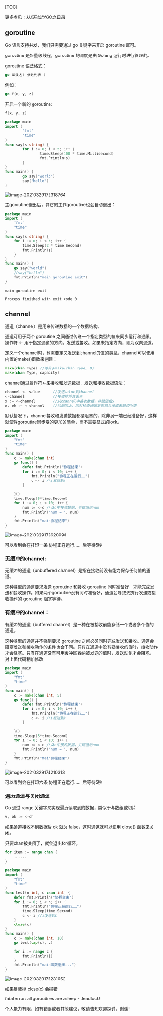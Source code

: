 [TOC]

更多参见：[从0开始学GO之目录](https://blog.csdn.net/leacock1991/article/details/112853343)

## goroutine

Go 语言支持并发，我们只需要通过 go 关键字来开启 goroutine 即可。

goroutine 是轻量级线程，goroutine 的调度是由 Golang 运行时进行管理的。

goroutine 语法格式：

```go
go 函数名( 参数列表 )
```

例如：

```go
go f(x, y, z)
```

开启一个新的 goroutine:

```go
f(x, y, z)
```

```go
package main
import (
        "fmt"
        "time"
)
func say(s string) {
        for i := 0; i < 5; i++ {
                time.Sleep(100 * time.Millisecond)
                fmt.Println(s)
        }
}
func main() {
        go say("world")
        say("hello")
}
```

![image-20210329172318764](Pictures\从0开始学GO之并发编程\A_从0开始学GO之并发编程.png)

主goroutine退出后，其它的工作goroutine也会自动退出：

```go
package main
import (
	"fmt"
	"time"
)
func say(s string) {
	for i := 0; i < 5; i++ {
		time.Sleep(2 * time.Second)
		fmt.Println(s)
	}
}
func main() {
	go say("world")
	//say("hello")
	fmt.Println("main goroutine exit")
}
```

```
main goroutine exit

Process finished with exit code 0
```



## channel

通道（channel）是用来传递数据的一个数据结构。

通道可用于两个 goroutine 之间通过传递一个指定类型的值来同步运行和通讯。操作符 <- 用于指定通道的方向，发送或接收。如果未指定方向，则为双向通道。

定义一个channel时，也需要定义发送到channel的值的类型。channel可以使用内置的make()函数来创建：

```go
make(chan Type) //等价于make(chan Type, 0)
make(chan Type, capacity)
```



channel通过操作符<-来接收和发送数据，发送和接收数据语法：

```go
channel <- value      //发送value到channel
<-channel             //接收并将其丢弃
x := <-channel        //从channel中接收数据，并赋值给x
x, ok := <-channel    //功能同上，同时检查通道是否已关闭或者是否为空
```
默认情况下，channel接收和发送数据都是阻塞的，除非另一端已经准备好，这样就使得goroutine同步变的更加的简单，而不需要显式的lock。

```go
package main
import (
	"fmt"
	"time"
)
func main() {
	c := make(chan int)
	go func() {
		defer fmt.Println("协程结束")
		for i := 0; i < 10; i++ {
			fmt.Println("协程正在运行……")
			c <- i //i发送到c
		}

	}()
	time.Sleep(5*time.Second)
	for i := 0; i < 10; i++ {
		num := <-c //从c中接收数据，并赋值给num
		fmt.Println("num = ", num)
	}
	fmt.Println("main协程结束")
}
```

![image-20210329173620998](Pictures\从0开始学GO之并发编程\B_从0开始学GO之并发编程.png)

可以看到会在打印一条 协程正在运行…… 后等待5秒

### **无缓冲的channel:**

无缓冲的通道（unbuffered channel）是指在接收前没有能力保存任何值的通道。

这种类型的通道要求发送 goroutine 和接收 goroutine 同时准备好，才能完成发送和接收操作。如果两个goroutine没有同时准备好，通道会导致先执行发送或接收操作的 goroutine 阻塞等待。



### **有缓冲的channel：**

有缓冲的通道（buffered channel）是一种在被接收前能存储一个或者多个值的通道。

这种类型的通道并不强制要求 goroutine 之间必须同时完成发送和接收。通道会阻塞发送和接收动作的条件也会不同。只有在通道中没有要接收的值时，接收动作才会阻塞。只有在通道没有可用缓冲区容纳被发送的值时，发送动作才会阻塞。
对上面代码稍加修改

```go
package main
import (
	"fmt"
	"time"
)
func main() {
	c := make(chan int, 5)
	go func() {
		defer fmt.Println("协程结束")
		for i := 0; i < 10; i++ {
			fmt.Println("协程正在运行……")
			c <- i //i发送到c
		}

	}()
	time.Sleep(5*time.Second)
	for i := 0; i < 10; i++ {
		num := <-c //从c中接收数据，并赋值给num
		fmt.Println("num = ", num)
	}
	fmt.Println("main协程结束")
}
```



![image-20210329174210313](Pictures\从0开始学GO之并发编程\C_从0开始学GO之并发编程.png)

可以看到会在打印六条 协程正在运行…… 后等待5秒 

### 遍历通道与关闭通道

Go 通过 range 关键字来实现遍历读取到的数据，类似于与数组或切片

```go
v, ok := <-ch
```

如果通道接收不到数据后 ok 就为 false，这时通道就可以使用 close() 函数来关闭。

只要chan被关闭了，就会退出for循环。

```Go
for item := range chan {
    ......
}
```

```go
package main
import (
	"fmt"
	"time"
)
func test(n int, c chan int) {
	defer fmt.Println("协程结束")
	for i := 0; i < n; i++ {
		fmt.Println("协程正在运行……")
		time.Sleep(time.Second)
		c <- i //i发送到c
	}
	close(c)
}
func main() {
	c := make(chan int, 10)
	go test(cap(c), c)

	for i := range c {
		fmt.Println(i)
	}
	fmt.Println("main函数退出...")
}
```



![image-20210329175231652](Pictures\从0开始学GO之并发编程\D_从0开始学GO之并发编程.png)

如果屏蔽掉 close(c) 会报错

fatal error: all goroutines are asleep - deadlock!




个人能力有限，如有错误或者其他建议，敬请告知欢迎探讨，谢谢!

